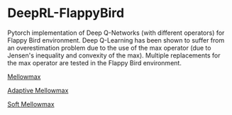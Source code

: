 # DeepRL-FlappyBird

Pytorch implementation of Deep Q-Networks (with different operators) for Flappy Bird environment. Deep Q-Learning has been shown to suffer from an overestimation problem due to the use of the max operator (due to Jensen's inequality and convexity of the max). Multiple replacements for the max operator are tested in the Flappy Bird environment. 


[Mellowmax](https://arxiv.org/pdf/1612.05628.pdf)

[Adaptive Mellowmax](https://cs.brown.edu/people/gdk/pubs/tuning_mellowmax_drlw.pdf)

[Soft Mellowmax](https://arxiv.org/pdf/2012.09456.pdf)




